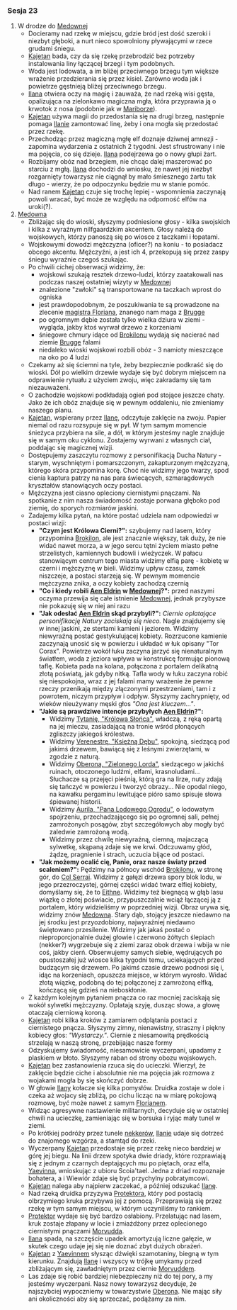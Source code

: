 ### Sesja 23
1. W drodze do [Medownej](#l_medowna)
    - Docieramy nad rzekę w miejscu, gdzie bród jest dość szeroki i niezbyt głęboki, a nurt nieco spowolniony pływającymi w rzece grudami śniegu.
    - [Kajetan](#g_kajetan) bada, czy da się rzekę przebrodzić bez potrzeby instalowania liny łączącej brzegi i tym podobnych. 
    - Woda jest lodowata, a im bliżej przeciwnego brzegu tym większe wrażenie przedzierania się przez kisiel. Zarówno woda jak i powietrze gęstnieją bliżej przeciwnego brzegu.
    - [Ilana](#g_ilana) otwiera oczy na magię i zauważa, że nad rzeką wisi gęsta, opalizująca na zielonkawo magiczna mgła, która przyprawia ją o krwotok z nosa (podobnie jak w [Mariborze](#l_maribor)).
    - [Kajetan](#g_kajetan) używa magii do przedostania się na drugi brzeg, następnie pomaga [Ilanie](#g_ilana) zamontować linę, żeby i ona mogła się przedostać przez rzekę. 
    - Przechodząc przez magiczną mgłę elf doznaje dziwnej amnezji - zapomina wydarzenia z ostatnich 2 tygodni. Jest sfrustrowany i nie ma pojęcia, co się dzieje. [Ilana](#g_ilana) podejrzewa go o nowy głupi żart.
    - Rozbijamy obóz nad brzegiem, nie chcąc dalej maszerować po starciu z mgłą. [Ilana](#g_ilana) dochodzi do wniosku, że nawet jej niezbyt rozgarnięty towarzysz nie ciągnął by mało śmiesznego żartu tak długo - wierzy, że po odpoczynku będzie mu w stanie pomóc.
    - Nad ranem [Kajetan](#g_kajetan) czuje się trochę lepiej - wspomnienia zaczynają powoli wracać, być może ze względu na odporność elfów na uroki(?).
2. [Medowna](#l_medowna)
    - Zbliżając się do wioski, słyszymy podniesione głosy - kilka swojskich i kilka z wyraźnym nilfgaardzkim akcentem. Głosy należą do wojskowych, którzy panoszą się po wiosce z taczkami i łopatami.
    - Wojskowymi dowodzi mężczyzna (oficer?) na koniu - to posiadacz obcego akcentu. Mężczyźni, a jest ich 4, przekopują się przez zaspy śniegu wyraźnie czegoś szukając.
    - Po chwili cichej obserwacji widzimy, że: 
        - wojskowi szukają resztek drzewo-ludzi, którzy zaatakowali nas podczas naszej ostatniej wizyty w [Medownej](#l_medowna)
        - znalezione "zwłoki" są transportowane na taczkach wprost do ogniska
        - jest prawdopodobnym, że poszukiwania te są prowadzone na zlecenie [magistra Floriana](#p_florian_z_vicovaro), znanego nam maga z [Brugge](#l_brugge)
        - po ogromnym dębie została tylko wielka dziura w ziemi - wygląda, jakby ktoś wyrwał drzewo z korzeniami
        - śniegowe chmury idące od [Brokilonu](#l_brokilon) wydają się nacierać nad ziemie [Brugge](#l_brugge) falami
        - niedaleko wioski wojskowi rozbili obóz - 3 namioty mieszczące na oko po 4 ludzi
    - Czekamy aż się ściemni na tyle, żeby bezpiecznie podkraść się do wioski. Dół po wielkim drzewie wydaje się być dobrym miejscem na odprawienie rytuału z użyciem zwoju, więc zakradamy się tam niezauważeni.
    - O zachodzie wojskowi podkładają ogień pod stojące jeszcze chaty. Jako że ich obóz znajduje się w pewnym oddaleniu, nie zmieniamy naszego planu.
    - [Kajetan](#g_kajetan), wspierany przez [Ilanę](#g_ilana), odczytuje zaklęcie na zwoju. Papier niemal od razu rozsypuje się w pył. W tym samym momencie śnieżyca przybiera na sile, a dół, w którym jesteśmy nagle znajduje się w samym oku cyklonu. Zostajemy wyrwani z własnych ciał, poddając się magicznej wizji.
    - Dostępujemy zaszczytu rozmowy z personifikacją Ducha Natury - starym, wyschniętym i pomarszczonym, zakapturzonym mężczyzną, którego skóra przypomina korę. Choć nie widzimy jego twarzy, spod cienia kaptura patrzy na nas para świecących, szmaragdowych kryształów stanowiących oczy postaci.
    - Mężczyzna jest ciasno opleciony ciernistymi pnączami. Na spotkanie z nim nasza świadomość zostaje porwana głęboko pod ziemię, do sporych rozmiarów jaskini.
    - Zadajemy kilka pytań, na które postać udziela nam odpowiedzi w postaci wizji:
        - __"Czym jest Królowa Cierni?":__ szybujemy nad lasem, który przypomina [Brokilon](#l_brokilon), ale jest znacznie większy, tak duży, że nie widać nawet morza, a w jego sercu tętni życiem miasto pełne strzelistych, kamiennych budowli i wieżyczek. W pałacu stanowiącym centrum tego miasta widzimy elfią parę - kobietę w czerni i mężczyznę w bieli. Widzimy upływ czasu, zamek niszczeje, a postaci starzeją się. W pewnym momencie mężczyzna znika, a oczy kobiety zachodzą czernią
        - __"Co i kiedy robili [Aen Eldrin](#r_aen_eldrin) w [Medownej](#l_medowna)?":__ przed naszymi oczyma przewija się całe istnienie [Medownej](#l_medowna), jednak przybysze nie pokazuję się w niej ani razu
        - __"Jak odesłać [Aen Eldrin](#r_aen_eldrin) skąd przybyli?":__ _Ciernie oplatające personifikację Natury zaciskają się nieco._ Nagle znajdujemy się w innej jaskini, ze stertami kamieni i jeziorem. Widzimy niewyraźną postać gestykulującej kobiety. Rozrzucone kamienie zaczynają unosić się w powierzu i układać w łuk opisany "Tor Corax". Powietrze wokół łuku zaczyna jarzyć się nienaturalnym światłem, woda z jeziora wpływa w konstrukcę formując pionową taflę. Kobieta pada na kolana, połączona z portalem delikatną złotą poświatą, jak gdyby nitką. Tafla wody w łuku zaczyna robić się niespokojna, wraz z jej falami mamy wrażenie że pewne rzeczy przenikają między złączonymi przestrzeniami, tam i z powrotem, niczym przypływ i odpływ. Słyszymy zachrypnięty, od wieków nieużywany męski głos _"Ona jest kluczem..."_.
        - __"Jakie są prawdziwe intencje przybyłych [Aen Eldrin](#r_aen_eldrin)?":__
            - Widzimy [Tytanię, "Królową Słońca"](#p_tytania), władczą, z ręką opartą na jej mieczu, zasiadającą na tronie wśród płonących zgliszczy jakiegoś królestwa.
            - Widzimy [Verenestrę, "Księżną Dębu"](#p_verenestra), spokojną, siedzącą pod jakimś drzewem, bawiącą się z leśnymi zwierzętami, w zgodzie z naturą.
            - Widzimy [Oberona, "Zielonego Lorda"](#p_oberon), siedzącego w jakichś ruinach, otoczonego ludźmi, elfami, krasnoludami... Słuchacze są przejęci pieśnią, którą gra na lirze, nuty zdają się tańczyć w powierzu i tworzyć obrazy... Nie opodal niego, na kawałku pergaminu lewitujące pióro samo spisuje słowa śpiewanej historii.
            - Widzimy [Aurila, "Pana Lodowego Ogrodu"](#p_auril), o lodowatym spojrzeniu, przechadzającego się po ogromnej sali, pełnej zamrożonych posągów, zbyt szczegółowych aby mogły być zaledwie zamrożoną wodą.
            - Widzimy przez chwilę niewyraźną, ciemną, majaczącą sylwetkę, skąpaną zdaje się we krwi. Odczuwamy głód, żądzę, pragnienie i strach, uczucia bijące od postaci.
        - __"Jak możemy ocalić cię, Panie, oraz nasze światy przed scaleniem?":__ Pędzimy na północy wschód [Brokilonu](#l_brokilon), w stronę gór, do [Col Serrai](#l_col_serrai). Widzimy z gałęzi drzewa spory blok lodu, w jego przezroczystej, górnej części widać twarz elfiej kobiety, domyślamy się, że to [Eithne](#p_eithne). Widzimy też biegnącą w głąb lasu wiązkę o złotej poświacie, przypuszczalnie wciąż łączącej ją z portalem, który widzieliśmy w poprzedniej wizji. Obraz urywa się, widzimy znów [Medowną](#l_medowna). Stary dąb, stojący jeszcze niedawno na jej środku jest przyozdobiony, najwyraźniej niedawno świętowano przesilenie. Widzimy jak jakaś postać o nieproporcjonalnie dużej głowie i czerwono żółtych ślepiach (nekker?) wygrzebuje się z ziemi zaraz obok drzewa i wbija w nie coś, jakby cierń. Obserwujemy samych siebie, wędrujących po opustoszałej już wiosce kilka tygodni temu, uciekających przed budzącym się drzewem. Po jakimś czasie drzewo podnosi się i, idąc na korzeniach, opuszcza miejsce, w którym wyrosło. Widać złotą wiązkę, podobną do tej połączonej z zamrożoną elfką, kończącą się gdzieś na nieboskłonie.
    - Z każdym kolejnym pytaniem pnącza co raz mocniej zaciskają się wokół sylwetki mężczyzny. Oplatają szyję, dusząc słowa, a głowę otaczają cierniową koroną.
    - [Kajetan](#g_kajetan) robi kilka kroków z zamiarem odplątania postaci z ciernistego pnącza. Słyszymy zimny, nienawistny, straszny i piękny kobiecy głos: _"Wystarczy."_. Ciernie z niesamowitą prędkością strzelają w naszą stronę, przebijając nasze formy
    - Odzyskujemy świadomość, niesamowicie wyczerpani, upadamy z plaskiem w błoto. Słyszymy raban od strony obozu wojskowych. 
    - [Kajetan](#g_kajetan) bez zastanowienia rzuca się do ucieczki. Wierzył, że zaklęcie będzie ciche i absolutnie nie ma pojęcia jak rozmowa z wojakami mogła by się skończyć dobrze. 
    - W głowie [Ilany](#g_ilana) kołacze się kilka pomysłów. Druidka zostaje w dole i czeka aż wojacy się zbliżą, po cichu licząc na w miarę pokojową rozmowę, być może nawet z samym [Florianem](#p_florian_z_vicovaro).
    - Widząc agresywne nastawienie militarnych, decyduje się w ostatniej chwili na ucieczkę, zamieniając się w borsuka i ryjąc mały tunel w ziemi. 
    - Po krótkiej podróży przez tunele [nekkerów](#b_nekker), [Ilanie](#g_ilana) udaje się dotrzeć do znajomego wzgórza, a stamtąd do rzeki. 
    - Wyczerpany [Kajetan](#g_kajetan) przedostaje się przez rzekę nieco bardziej w górę jej biegu. Na linii drzew spotyka dwie driady, które rozprawiają się z jednym z czarnych deptających mu po piętach, oraz elfa, [Yaevinna](#p_yaevinn), wnioskując z ubioru Scoia'tael. Jedna z driad rozpoznaje bohatera, a i Wiewiór zdaje się być przychylny pobratymcowi.
    - [Kajetan](#g_kajetan) nalega aby najpierw zaczekać, a później odszukać [Ilanę](#g_ilana). 
    - Nad rzeką druidka przyzywa [Protektora](#b_bizoktor), który pod postacią olbrzymiego kruka przybywa jej z pomocą. Przeprawiają się przez rzekę w tym samym miejscu, w którym uczyniliśmy to rankiem. 
    - [Protektor](#b_bizoktor) wydaje się być bardzo osłabiony. Przelatując nad lasem, kruk zostaje złapany w locie i zmiażdżony przez oplecionego ciernistymi pnączami [Morvudda](#b_bizoktor). 
    - [Ilana](#g_ilana) spada, na szczęście upadek amortyzują liczne gałęzie, w skutek czego udaje jej się nie doznać zbyt dużych obrażeń.
    - [Kajetan](#g_kajetan) z [Yaevinnem](#p_yaevinn) słysząc dźwięki szamotaniny, biegną w tym kierunku. Znajdują [Ilanę](#g_ilana) i wszyscy w trójkę umykamy przed zbliżającym się, zawładniętym przez ciernie [Morvuddem](#b_bizoktor).
    - Las zdaje się robić bardziej niebezpieczny niż do tej pory, a my jesteśmy wyczerpani. Nasz nowy towarzysz decyduje, że najszybciej wypoczniemy w towarzystwie [Oberona](#p_oberon). Nie mając siły ani okoliczności aby się sprzeczać, podążamy za nim.
    